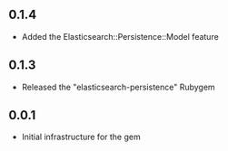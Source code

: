 ## 0.1.4

* Added the Elasticsearch::Persistence::Model feature

## 0.1.3

* Released the "elasticsearch-persistence" Rubygem

## 0.0.1

* Initial infrastructure for the gem
